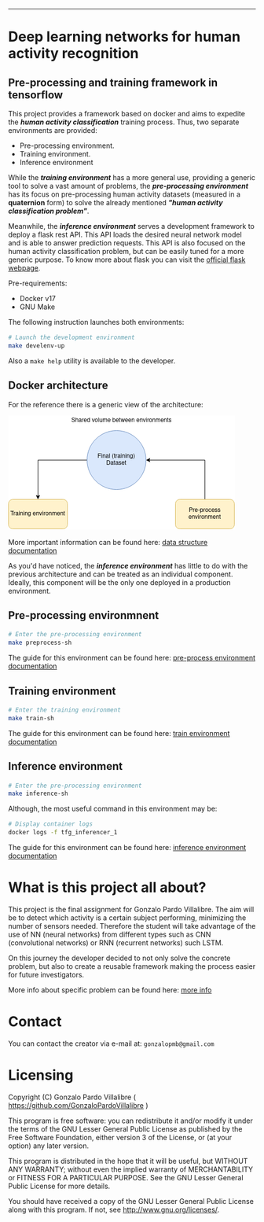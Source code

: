 -----------------------------------------
# Deep learning networks for human activity recognition

## Pre-processing and training framework in tensorflow

This project provides a framework based on docker and aims to expedite the ***human activity classification*** training process. Thus, two separate environments are provided:
- Pre-processing environment.
- Training environment.
- Inference environment

While the ***training environment*** has a more general use, providing a generic tool to solve a vast amount of problems, the ***pre-processing environment*** has its focus on pre-processing human activity datasets (measured in a **quaternion** form) to solve the already mentioned ***"human activity classification problem"***.

Meanwhile, the ***inference environment*** serves a development framework to deploy a flask rest API. This API loads the desired neural network model and is able to answer prediction requests. This API is also focused on the human activity classification problem, but can be easily tuned for a more generic purpose. To know more about flask you can visit the [official flask webpage](https://flask.palletsprojects.com/en/1.1.x/). 

Pre-requirements:
 - Docker v17
 - GNU Make

The following instruction launches both environments:
```sh
# Launch the development environment
make develenv-up
```

Also a `make help` utility is available to the developer.

## Docker architecture 
For the reference there is a generic view of the architecture:

![Usage_schema](doc/images/docker-architecture.png)

More important information can be found here: [data structure documentation](framework)

As you'd have noticed, the ***inference environment*** has little to do with the previous architecture and can be treated as an individual component. Ideally, this component will be the only one deployed in a production environment.

## Pre-processing environmnent
```sh
# Enter the pre-processing environment
make preprocess-sh
```
The guide for this environment can be found here: [pre-process environment documentation](framework/pre-processing)

## Training environment
```sh
# Enter the training environment
make train-sh
```
The guide for this environment can be found here: [train environment documentation](framework/train)

## Inference environment
```sh
# Enter the pre-processing environment
make inference-sh
```
Although, the most useful command in this environment may be:
```sh
# Display container logs
docker logs -f tfg_inferencer_1
```
The guide for this environment can be found here: [inference environment documentation](framework/inference)

# What is this project all about?
This project is the final assignment for Gonzalo Pardo Villalibre. The aim will be to detect which activity is a certain subject performing, minimizing the number of sensors needed. Therefore the student will take advantage of the use of NN (neural networks) from different types such as CNN (convolutional networks) or RNN (recurrent networks) such LSTM.

On this journey the developer decided to not only solve the concrete problem, but also to create a reusable framework making the process easier for future investigators.

More info about specific problem can be found here: [more info](doc/documents/this-problem.md)

# Contact

You can contact the creator via e-mail at: `gonzalopmb@gmail.com`

# Licensing

Copyright (C) Gonzalo Pardo Villalibre ( https://github.com/GonzaloPardoVillalibre )

This program is free software: you can redistribute it and/or modify it under the terms of the GNU Lesser General Public License as published by the Free Software Foundation, either version 3 of the License, or (at your option) any later version.

This program is distributed in the hope that it will be useful, but WITHOUT ANY WARRANTY; without even the implied warranty of MERCHANTABILITY or FITNESS FOR A PARTICULAR PURPOSE. See the GNU Lesser General Public License for more details.

You should have received a copy of the GNU Lesser General Public License along with this program. If not, see http://www.gnu.org/licenses/.